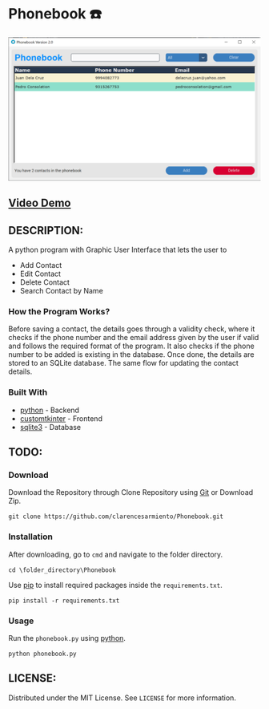 # Phonebook ☎️
![interface](https://github.com/clarencesarmiento/Phonebook/blob/b554be0dfc04a66fe53d2d765fdc6ad545d715f0/Images/V2%20Interface.png)

## [Video Demo](https://youtu.be/rF7C11wcsC0)

## DESCRIPTION:
A python program with Graphic User Interface that lets the user to
- Add Contact
- Edit Contact
- Delete Contact
- Search Contact by Name

### How the Program Works?
Before saving a contact, the details goes through a validity check, where it checks if the phone number and the email address given by the user if valid and follows the required format of the program. It also checks if the phone number to be added is existing in the database. Once done, the details are stored to an SQLite database. The same flow for updating the contact details. 

### Built With
- [python](https://www.python.org/) - Backend
- [customtkinter](https://github.com/tomschimansky/customtkinter) - Frontend
- [sqlite3](https://docs.python.org/3/library/sqlite3.html) - Database

## TODO:
### Download
Download the Repository through Clone Repository using [Git](https://git-scm.com/downloads) or Download Zip.
```
git clone https://github.com/clarencesarmiento/Phonebook.git
```
### Installation
After downloading, go to `cmd` and navigate to the folder directory.
```
cd \folder_directory\Phonebook
```
Use [pip](https://pip.pypa.io/en/stable/) to install required packages inside
the `requirements.txt`.
```
pip install -r requirements.txt
```
### Usage
Run the `phonebook.py` using [python](https://www.python.org/).
```
python phonebook.py
```
## LICENSE:
Distributed under the MIT License. See `LICENSE` for more information.
